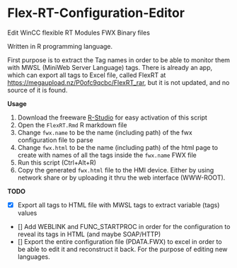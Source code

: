 # Flex-RT-Configuration-Editor
Edit WinCC flexible RT Modules FWX Binary files

Written in R programming language.

First purpose is to extract the Tag names in order to be able to monitor them with MWSL (MiniWeb Server Language) tags.
There is already an app, which can export all tags to Excel file, called FlexRT at https://megaupload.nz/P0ofc9qcbc/FlexRT_rar, but it is not updated, and no source of it is found.

**Usage**

1. Download the freeware [R-Studio](https://www.rstudio.com) for easy activation of this script
1. Open the `FlexRT.Rmd` R markdown file
1. Change `fwx.name` to be the name (including path) of the fwx configuration file to parse
1. Change `fwx.html` to be the name (including path) of the html page to create with names of all the tags inside the `fwx.name` FWX file
1. Run this script (Ctrl+Alt+R)
1. Copy the generated `fwx.html` file to the HMI device. Either by using network share or by uploading it thru the web interface (WWW-ROOT).

**TODO**

- [X] Export all tags to HTML file with MWSL tags to extract variable (tags) values
- [] Add WEBLINK and FUNC_STARTPROC in order for the configuration to reveal its tags in HTML (and maybe SOAP/HTTP)
- [] Export the entire configuration file (PDATA.FWX) to excel in order to be able to edit it and reconstruct it back. For the purpose of editing new languages.